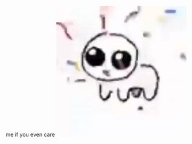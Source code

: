 
me if you even care
![image alt](https://github.com/GoAwayImEmo/GoAwayImEmo/blob/0f7128bd2d2325787a68eacab91ba82de19031ac/5d05f3d936733f09f97516a93539be97.jpg) 

